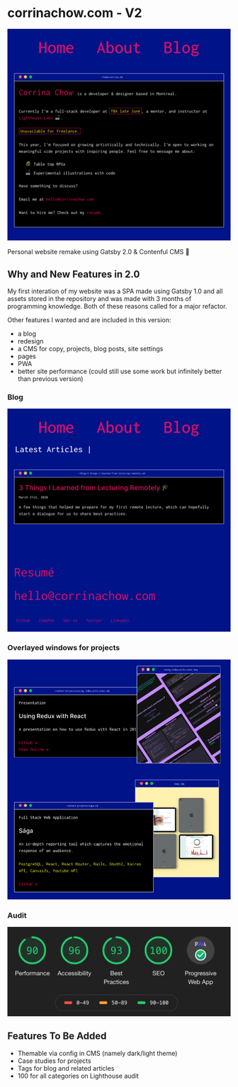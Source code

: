 # corrinachow.com - V2

![Landing page](./docs/landing.png)

Personal website remake using Gatsby 2.0 & Contenful CMS 🚀

## Why and New Features in 2.0

My first interation of my website was a SPA made using Gatsby 1.0 and all assets stored in the repository and was made with 3 months of programming knowledge. Both of these reasons called for a major refactor.

Other features I wanted and are included in this version:

- a blog
- redesign
- a CMS for copy, projects, blog posts, site settings
- pages
- PWA
- better site performance (could still use some work but infinitely better than previous version)

### Blog

![Blog](./docs/blog.png)

### Overlayed windows for projects

![Projects](./docs/projects.png)

### Audit

![Lighthouse Audit](./docs/lighthouse-audit.png)

## Features To Be Added

- Themable via config in CMS (namely dark/light theme)
- Case studies for projects
- Tags for blog and related articles
- 100 for all categories on Lighthouse audit
